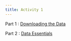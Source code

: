 ```yaml
---
title: Activity 1
---
```


Part 1
  : [Downloading the Data](https://datafest-prep.github.io/slides/loadingData.html)
  
Part 2
  : [Data Essentials](https://datafest-prep.github.io/class_activities/STA175_Activity0.html)  
